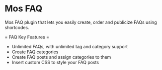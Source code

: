 # Mos FAQ
Mos FAQ plugin that lets you easily create, order and publicize FAQs using shortcodes.

= FAQ Key Features =
* Unlimited FAQs, with unlimited tag and category support
* Create FAQ categories
* Create FAQ posts and assign categories to them
* Insert custom CSS to style your FAQ posts
